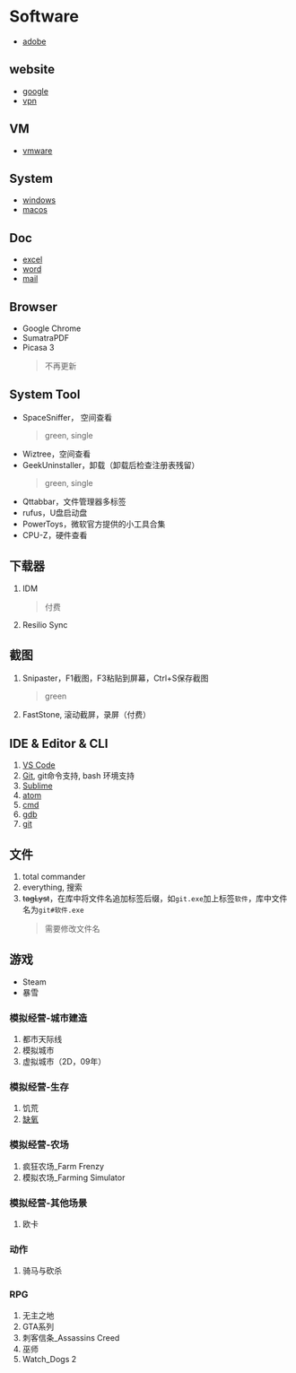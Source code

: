 # Software

- [adobe](adobe.md)

## website

- [google](Google.md)
- [vpn](vpn.md)

## VM

- [vmware](vmware.md)

## System

- [windows](Windows.md)
- [macos](macos.md)

## Doc

- [excel](excel.md)
- [word](word.md)
- [mail](Mail.md)

## Browser

- Google Chrome
- SumatraPDF
- Picasa 3
    > 不再更新

## System Tool

- SpaceSniffer， 空间查看
    > green, single
- Wiztree，空间查看
- GeekUninstaller，卸载（卸载后检查注册表残留）
    > green, single
- Qttabbar，文件管理器多标签
- rufus，U盘启动盘
- PowerToys，微软官方提供的小工具合集
- CPU-Z，硬件查看

## 下载器

1. IDM
    > 付费
2. Resilio Sync

## 截图

1. Snipaster，F1截图，F3粘贴到屏幕，Ctrl+S保存截图
    > green
2. FastStone, 滚动截屏，录屏（付费）

## IDE & Editor & CLI

1. [VS Code](vscode.md)
2. [Git](git.md), git命令支持, bash 环境支持
3. [Sublime](sublime.md)
4. [atom](atom.md)
5. [cmd](cmd.md)
6. [gdb](../07.Program/c/gdb.md)
7. [git](git.md)

## 文件

1. total commander
2. everything, 搜索
3. ~~tagLyst~~，在库中将文件名追加标签后缀，如`git.exe`加上标签`软件`，库中文件名为`git#软件.exe`
    > 需要修改文件名

## 游戏

- Steam
- 暴雪

### 模拟经营-城市建造

1. 都市天际线
2. 模拟城市
3. 虚拟城市（2D，09年）

### 模拟经营-生存

1. 饥荒
2. [缺氧](../Games/OxygenNotInclude.md)

### 模拟经营-农场

1. 疯狂农场_Farm Frenzy
2. 模拟农场_Farming Simulator

### 模拟经营-其他场景

1. 欧卡

### 动作

1. 骑马与砍杀

### RPG

1. 无主之地
2. GTA系列
3. 刺客信条_Assassins Creed
4. 巫师
5. Watch_Dogs 2
